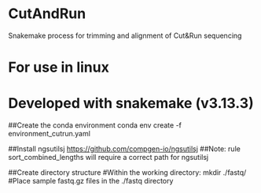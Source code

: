 # CutAndRun
Snakemake process for trimming and alignment of Cut&amp;Run sequencing

# For use in linux
# Developed with snakemake (v3.13.3)

##Create the conda environment 
conda env create -f environment_cutrun.yaml

##Install ngsutilsj
https://github.com/compgen-io/ngsutilsj
##Note: rule sort_combined_lengths will require a correct path for ngsutilsj

##Create directory structure
#Within the working directory:
mkdir ./fastq/
#Place sample fastq.gz files in the ./fastq directory

